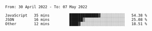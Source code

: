 <!--START_SECTION:waka-->

```text
From: 30 April 2022 - To: 07 May 2022

JavaScript   35 mins         █████████████▓░░░░░░░░░░░   54.38 %
JSON         16 mins         ██████▒░░░░░░░░░░░░░░░░░░   25.08 %
Other        12 mins         ████▓░░░░░░░░░░░░░░░░░░░░   18.51 %
```

<!--END_SECTION:waka-->
